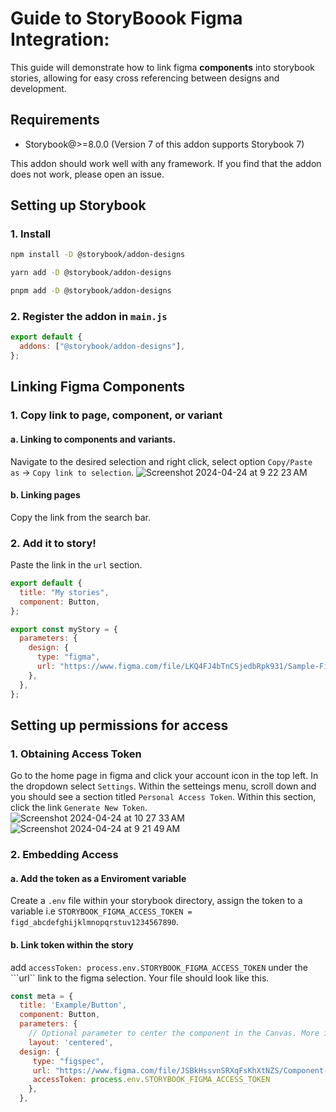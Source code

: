 # Guide to StoryBoook Figma Integration: 

  This guide will demonstrate how to link figma **components** into storybook stories, allowing for easy cross referencing between designs and development.

## Requirements

- Storybook@>=8.0.0 (Version 7 of this addon supports Storybook 7)

This addon should work well with any framework. If you find that the addon does not work, please open an issue.

## Setting up Storybook

### 1. Install

```sh
npm install -D @storybook/addon-designs

yarn add -D @storybook/addon-designs

pnpm add -D @storybook/addon-designs
```

### 2. Register the addon in `main.js`

```js
export default {
  addons: ["@storybook/addon-designs"],
};
```

## Linking Figma Components

### 1. Copy link to page, component, or variant

  #### a. Linking to components and variants. 
  Navigate to the desired selection and right click, select option ```Copy/Paste as``` -> ```Copy link to selection```. 
  ![Screenshot 2024-04-24 at 9 22 23 AM](https://github.com/nathanielmcdowell/notes1/assets/142334567/ef75ee79-29d7-46b6-b0d0-d1ea72d0c0f1)
  #### b. Linking pages 
  Copy the link from the search bar. 
  
### 2. Add it to story!
Paste the link in the ```url``` section.
```js
export default {
  title: "My stories",
  component: Button,
};

export const myStory = {
  parameters: {
    design: {
      type: "figma",
      url: "https://www.figma.com/file/LKQ4FJ4bTnCSjedbRpk931/Sample-File",
    },
  },
};
```

## Setting up permissions for access

### 1. Obtaining Access Token
Go to the home page in figma and click your account icon in the top left. In the dropdown select ```Settings```. Within the setteings menu, scroll down and you should see a section titled ```Personal Access Token```. Within this section, click the link ```Generate New Token```. <br>
![Screenshot 2024-04-24 at 10 27 33 AM](https://github.com/nathanielmcdowell/notes1/assets/142334567/d60a0999-6982-4762-a7e7-d3dc78be3d7c)![Screenshot 2024-04-24 at 9 21 49 AM](https://github.com/nathanielmcdowell/notes1/assets/142334567/5952d28a-0d9a-4780-b609-c1fd37d6109a)

### 2. Embedding Access
#### a. Add the token as a Enviroment variable
Create a ```.env``` file within your storybook directory, assign the token to a variable i.e ```STORYBOOK_FIGMA_ACCESS_TOKEN = figd_abcdefghijklmnopqrstuv1234567890```. 
#### b. Link token within the story
add ```accessToken: process.env.STORYBOOK_FIGMA_ACCESS_TOKEN``` under the ```url`` link to the figma selection. Your file should look like this. 
```js
const meta = {
  title: 'Example/Button',
  component: Button,
  parameters: {
    // Optional parameter to center the component in the Canvas. More info: https://storybook.js.org/docs/configure/story-layout
    layout: 'centered',
  design: {
     type: "figspec",
     url: "https://www.figma.com/file/JSBkHssvnSRXqFsKhXtNZS/Component-Library?type=design&node-id=164-420&mode=dev",
     accessToken: process.env.STORYBOOK_FIGMA_ACCESS_TOKEN
    },
  },
```



